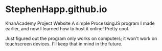 # StephenHapp.github.io
KhanAcademy Project Website
A simple ProcessingJS program I made earlier, and now I learned how to host it online! Pretty cool.

Just figured out the program only works on computers; it won't work on touchscreen devices. I'll keep that in mind in the future.
